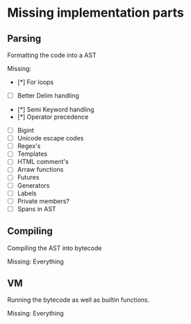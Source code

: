 Missing implementation parts
=============================

Parsing
-------
Formatting the code into a AST

Missing:
- [*] For loops
- [ ] Better Delim handling
- [*] Semi Keyword handling
- [*] Operator precedence
- [ ] Bigint
- [ ] Unicode escape codes
- [ ] Regex's
- [ ] Templates
- [ ] HTML comment's
- [ ] Arraw functions
- [ ] Futures
- [ ] Generators
- [ ] Labels
- [ ] Private members?
- [ ] Spans in AST

Compiling
---------
Compiling the AST into bytecode

Missing:
Everything

VM
--
Running the bytecode as well as builtin functions.

Missing:
Everything
